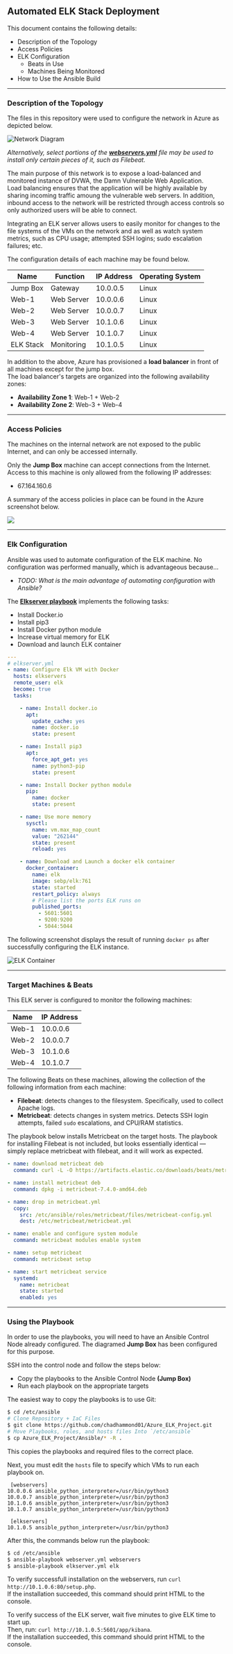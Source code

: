 ## Automated ELK Stack Deployment

This document contains the following details:
- Description of the Topology
- Access Policies
- ELK Configuration
  - Beats in Use
  - Machines Being Monitored
- How to Use the Ansible Build

---
### Description of the Topology

The files in this repository were used to configure the network in Azure as depicted below.

![Network Diagram](Diagrams/Azure%20Network%20Diagram.PNG)

_Alternatively, select portions of the **[webservers.yml](Ansible)** file may be used to install only certain pieces of it, such as Filebeat._

The main purpose of this network is to expose a load-balanced and monitored instance of DVWA, the Damn Vulnerable Web Application.  
Load balancing ensures that the application will be highly available by sharing incoming traffic amoung the vulnerable web servers. In addition, inbound access to the network will be restricted through access controls so only authorized users will be able to connect.

Integrating an ELK server allows users to easily monitor for changes to the file systems of the VMs on the network and as well as watch system metrics, such as CPU usage; attempted SSH logins; sudo escalation failures; etc.

The configuration details of each machine may be found below.

| Name      | Function   | IP Address | Operating System |
|-----------|------------|------------|------------------|
| Jump Box  | Gateway    | 10.0.0.5   | Linux            |
| Web-1     | Web Server | 10.0.0.6   | Linux            |
| Web-2     | Web Server | 10.0.0.7   | Linux            |
| Web-3     | Web Server | 10.1.0.6   | Linux            |
| Web-4     | Web Server | 10.1.0.7   | Linux            |
| ELK Stack | Monitoring | 10.1.0.5   | Linux            |

In addition to the above, Azure has provisioned a **load balancer** in front of all machines except for the jump box.  
The load balancer's targets are organized into the following availability zones:
- **Availability Zone 1**: Web-1 + Web-2
- **Availability Zone 2**: Web-3 + Web-4

---
### Access Policies

The machines on the internal network are not exposed to the public Internet, and can only be accessed internally.  

Only the **Jump Box** machine can accept connections from the Internet. Access to this machine is only allowed from the following IP addresses:
- 67.164.160.6

A summary of the access policies in place can be found in the Azure screenshot below.

![](Images/azurensgrules.PNG)

---
### Elk Configuration

Ansible was used to automate configuration of the ELK machine. No configuration was performed manually, which is advantageous because...
- _TODO: What is the main advantage of automating configuration with Ansible?_

The **[Elkserver playbook](Ansible/elkserver.yml)** implements the following tasks:
- Install Docker.io
- Install pip3
- Install Docker python module
- Increase virtual memory for ELK
- Download and launch ELK container

```yaml
---
# elkserver.yml
- name: Configure Elk VM with Docker
  hosts: elkservers
  remote_user: elk
  become: true
  tasks:

    - name: Install docker.io
      apt:
        update_cache: yes
        name: docker.io
        state: present

    - name: Install pip3
      apt:
        force_apt_get: yes
        name: python3-pip
        state: present

    - name: Install Docker python module
      pip:
        name: docker
        state: present

    - name: Use more memory
      sysctl:
        name: vm.max_map_count
        value: "262144"
        state: present
        reload: yes

    - name: Download and Launch a docker elk container
      docker_container:
        name: elk
        image: sebp/elk:761
        state: started
        restart_policy: always
        # Please list the ports ELK runs on
        published_ports:
          - 5601:5601
          - 9200:9200
          - 5044:5044
```

The following screenshot displays the result of running `docker ps` after successfully configuring the ELK instance.

![ELK Container](Images/elkdocker.PNG)

---
### Target Machines & Beats
This ELK server is configured to monitor the following machines:

| Name      | IP Address | 
|-----------|------------|
| Web-1     | 10.0.0.6   | 
| Web-2     | 10.0.0.7   | 
| Web-3     | 10.1.0.6   |
| Web-4     | 10.1.0.7   |

The following Beats on these machines, allowing the collection of the following information from each machine:

- **Filebeat**: detects changes to the filesystem. Specifically, used to collect Apache logs.
- **Metricbeat**:  detects changes in system metrics. Detects SSH login attempts, failed `sudo` escalations, and CPU/RAM statistics.

The playbook below installs Metricbeat on the target hosts. The playbook for installing Filebeat is not included, but looks essentially identical — simply replace metricbeat with filebeat, and it will work as expected.

```yaml
- name: download metricbeat deb
  command: curl -L -O https://artifacts.elastic.co/downloads/beats/metricbeat/metricbeat-7.4.0-amd64.deb

- name: install metricbeat deb
  command: dpkg -i metricbeat-7.4.0-amd64.deb

- name: drop in metricbeat.yml
  copy:
    src: /etc/ansible/roles/metricbeat/files/metricbeat-config.yml
    dest: /etc/metricbeat/metricbeat.yml

- name: enable and configure system module
  command: metricbeat modules enable system

- name: setup metricbeat
  command: metricbeat setup

- name: start metricbeat service
  systemd:
    name: metricbeat
    state: started
    enabled: yes
 ```

---
### Using the Playbook
In order to use the playbooks, you will need to have an Ansible Control Node already configured. The diagramed **Jump Box** has been configured for this purpose. 

SSH into the control node and follow the steps below:
- Copy the playbooks to the Ansible Control Node **(Jump Box)**
- Run each playbook on the appropriate targets

The easiest way to copy the playbooks is to use Git:

```bash
$ cd /etc/ansible
# Clone Repository + IaC Files
$ git clone https://github.com/chadhammond01/Azure_ELK_Project.git
# Move Playbooks, roles, and hosts files Into `/etc/ansible`
$ cp Azure_ELK_Project/Ansible/* -R .
```

This copies the playbooks and required files to the correct place.

Next, you must edit the `hosts` file to specify which VMs to run each playbook on.

```
 [webservers]
10.0.0.6 ansible_python_interpreter=/usr/bin/python3
10.0.0.7 ansible_python_interpreter=/usr/bin/python3
10.1.0.6 ansible_python_interpreter=/usr/bin/python3
10.1.0.7 ansible_python_interpreter=/usr/bin/python3

 [elkservers]
10.1.0.5 ansible_python_interpreter=/usr/bin/python3
```

After this, the commands below run the playbook:

 ```bash
 $ cd /etc/ansible
 $ ansible-playbook webserver.yml webservers
 $ ansible-playbook elkserver.yml elk
 ```
 
To verify successfull installation on the webservers, run `curl http://10.1.0.6:80/setup.php`.  
If the installation succeeded, this command should print HTML to the console.

To verify success of the ELK server, wait five minutes to give ELK time to start up.  
Then, run: `curl http://10.1.0.5:5601/app/kibana`.  
If the installation succeeded, this command should print HTML to the console.
